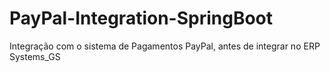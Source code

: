 # PayPal-Integration-SpringBoot
Integração com o sistema de Pagamentos PayPal, antes de integrar no ERP Systems_GS
